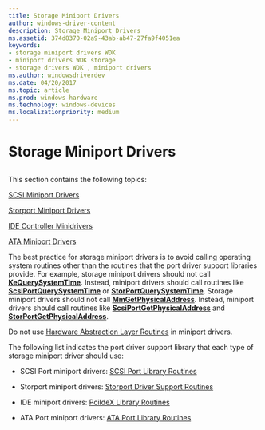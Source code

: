 ```yaml
---
title: Storage Miniport Drivers
author: windows-driver-content
description: Storage Miniport Drivers
ms.assetid: 374d8370-02a9-43ab-ab47-27fa9f4051ea
keywords:
- storage miniport drivers WDK
- miniport drivers WDK storage
- storage drivers WDK , miniport drivers
ms.author: windowsdriverdev
ms.date: 04/20/2017
ms.topic: article
ms.prod: windows-hardware
ms.technology: windows-devices
ms.localizationpriority: medium
---
```


# Storage Miniport Drivers


## <span id="ddk_storage_miniport_drivers_kg"></span><span id="DDK_STORAGE_MINIPORT_DRIVERS_KG"></span>


This section contains the following topics:

[SCSI Miniport Drivers](scsi-miniport-drivers.md)

[Storport Miniport Drivers](storport-miniport-drivers.md)

[IDE Controller Minidrivers](ide-controller-minidrivers.md)

[ATA Miniport Drivers](ata-miniport-drivers.md)

The best practice for storage miniport drivers is to avoid calling operating system routines other than the routines that the port driver support libraries provide. For example, storage miniport drivers should not call [**KeQuerySystemTime**](https://msdn.microsoft.com/library/windows/hardware/ff553068). Instead, miniport drivers should call routines like [**ScsiPortQuerySystemTime**](https://msdn.microsoft.com/library/windows/hardware/ff564708) or [**StorPortQuerySystemTime**](https://msdn.microsoft.com/library/windows/hardware/ff567465). Storage miniport drivers should not call [**MmGetPhysicalAddress**](https://msdn.microsoft.com/library/windows/hardware/ff554547). Instead, miniport drivers should call routines like [**ScsiPortGetPhysicalAddress**](https://msdn.microsoft.com/library/windows/hardware/ff564636) and [**StorPortGetPhysicalAddress**](https://msdn.microsoft.com/library/windows/hardware/ff567095).

Do not use [Hardware Abstraction Layer Routines](https://msdn.microsoft.com/library/windows/hardware/ff546644) in miniport drivers.

The following list indicates the port driver support library that each type of storage miniport driver should use:

-   SCSI Port miniport drivers: [SCSI Port Library Routines](https://msdn.microsoft.com/library/windows/hardware/ff565375)

-   Storport miniport drivers: [Storport Driver Support Routines](https://msdn.microsoft.com/library/windows/hardware/ff567548)

-   IDE miniport drivers: [PciIdeX Library Routines](https://msdn.microsoft.com/library/windows/hardware/ff563803)

-   ATA Port miniport drivers: [ATA Port Library Routines](https://msdn.microsoft.com/library/windows/hardware/ff551343)

 

 





